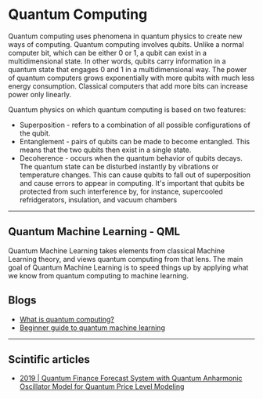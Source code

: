 # Quantum Computing
Quantum computing uses phenomena in quantum physics to create new ways of computing. Quantum computing involves qubits. Unlike a normal computer bit, which can be either 0 or 1, a qubit can exist in a multidimensional state. In other words, qubits carry information in a quantum state that engages 0 and 1 in a multidimensional way. The power of quantum computers grows exponentially with more qubits with much less energy consumption. Classical computers that add more bits can increase power only linearly.

Quantum physics on which quantum computing is based on two features:
  - Superposition - refers to a combination of all possible configurations of the qubit. 
  - Entanglement - pairs of qubits can be made to become entangled. This means that the two qubits then exist in a single state. 
  - Decoherence - occurs when the quantum behavior of qubits decays. The quantum state can be disturbed instantly by vibrations or temperature changes. This can cause qubits to fall out of superposition and cause errors to appear in computing. It's important that qubits be protected from such interference by, for instance, supercooled refridgerators, insulation, and vacuum chambers
***

## Quantum Machine Learning - QML
Quantum Machine Learning takes elements from classical Machine Learning theory, and views quantum computing from that lens. The main goal of Quantum Machine Learning is to speed things up by applying what we know from quantum computing to machine learning. 


## Blogs
- [What is quantum computing?](https://www.investopedia.com/terms/q/quantum-computing.asp)
- [Beginner guide to quantum machine learning](https://blog.paperspace.com/beginners-guide-to-quantum-machine-learning/)
***

## Scintific articles
- [2019 | Quantum Finance Forecast System with Quantum Anharmonic Oscillator Model for Quantum Price Level Modeling](http://www.iajer.com/wp-content/uploads/2021/02/A420121.pdf)
